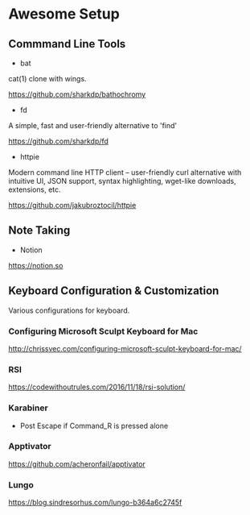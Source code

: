 # Awesome Setup

## Commmand Line Tools 

- bat

cat(1) clone with wings.

https://github.com/sharkdp/bathochromy

- fd

A simple, fast and user-friendly alternative to 'find'

https://github.com/sharkdp/fd

- httpie

Modern command line HTTP client – user-friendly curl alternative with intuitive UI, JSON support, syntax highlighting, wget-like downloads, extensions, etc.

https://github.com/jakubroztocil/httpie

## Note Taking

- Notion

https://notion.so

## Keyboard Configuration & Customization

Various configurations for keyboard.

### Configuring Microsoft Sculpt Keyboard for Mac
http://chrissvec.com/configuring-microsoft-sculpt-keyboard-for-mac/

### RSI
https://codewithoutrules.com/2016/11/18/rsi-solution/

### Karabiner

- Post Escape if Command_R is pressed alone

### Apptivator
https://github.com/acheronfail/apptivator

### Lungo

https://blog.sindresorhus.com/lungo-b364a6c2745f